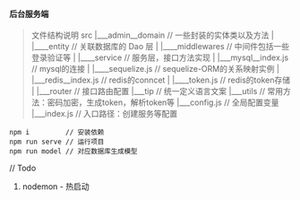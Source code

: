 ####  后台服务端

> 文件结构说明
src
   |___admin__domain        // 一些封装的实体类以及方法
   |     |____entity        // 关联数据库的 Dao 层
   |     |____middlewares   // 中间件包括一些登录验证等
   |     |____service       // 服务层，接口方法实现
   |
   |___mysql__index.js      // mysql的连接
   |     |____sequelize.js  // sequelize-ORM的关系映射实例
   |
   |___redis__index.js      // redis的conncet
   |     |____token.js      // redis的token存储
   |
   |___router               // 接口路由配置
   |___tip                  // 统一定义语言文案
   |___utils                // 常用方法：密码加密，生成token，解析token等
   |___config.js            // 全局配置变量
   |___index.js             // 入口路径：创建服务等配置

```
npm i         // 安装依赖
npm run serve // 运行项目
npm run model // 对应数据库生成模型 
```

// Todo
1. nodemon - 热启动
